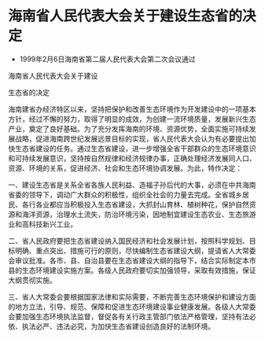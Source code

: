 # 海南省人民代表大会关于建设生态省的决定

- 1999年2月6日海南省第二届人民代表大会第二次会议通过

<!-- INFO END -->

海南省人民代表大会关于建设

生态省的决定

海南建省办经济特区以来，坚持把保护和改善生态环境作为开发建设中的一项基本方针，经过不懈的努力，取得了明显的成效，为创建一流环境质量，发展新兴生态产业，奠定了良好基础。为了充分发挥海南的环境、资源优势，全面实施可持续发展战略，促进海南跨世纪发展远景目标的实现，省人民代表大会认为有必要提出加快生态省建设的任务。通过生态省建设，进一步增强全省干部群众的生态环境意识和可持续发展意识，坚持按自然规律和经济规律办事，正确处理经济发展同人口、资源、环境的关系，促进经济、社会和生态环境协调发展。为此，特作决定：

一、建设生态省是关系全省各族人民利益、造福子孙后代的大事，必须在中共海南省委的领导下，调动广大群众的积极性，组织全社会的力量去完成。全省城乡居民、各行各业都应当积极投入生态省建设，大抓封山育林、植树种花，保护自然资源和海洋资源，治理水土流失，防治环境污染，因地制宜建设生态农业、生态旅游业和高科技新兴工业。

二、省人民政府要把生态省建设纳入国民经济和社会发展计划，按照科学规划、目标明确、重点突出、措施可行的原则，尽快编制生态省建设大纲，提请省人大常委会审议批准。各市、县、自治县要在生态省建设大纲的指导下，结合实际制定本市县的生态环境建设实施方案。各级人民政府要切实加强领导，采取有效措施，保证大纲贯彻实施。

三、省人大常委会要根据国家法律和实际需要，不断完善生态环境保护和建设方面的地方立法，引导、规范、保障和促进生态环境建设事业健康发展。各级人大常委会要加强生态环境执法监督，督促各有关行政主管部门依法严格管理，坚持有法必依、执法必严、违法必究，为加快生态省建设创造良好的法制环境。

